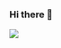 ### Hi there 👋
<img align="left" src="https://github-readme-stats.vercel.app/api?username=百物语&include_all_commits=true&count_private-true&custom_title=百物语'%20GitHub%20Stats&line_height=30&show_icons=true&hide_border=true&bg_color=192133&title_color=efb752&icon_color=efb752&text_color=70bed9">
